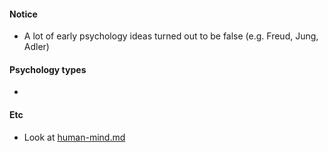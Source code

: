 #### Notice
* A lot of early psychology ideas turned out to be false (e.g. Freud, Jung, Adler)

#### Psychology types
* 

#### Etc
* Look at [human-mind.md](../ideas-strategies-concepts/human-mind.md)